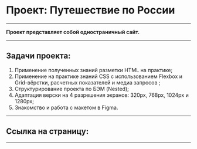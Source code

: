 # Проект: Путешествие по России
_________
**Проект представляет собой одностраничный сайт.**
_____
## Задачи проекта:
1. Применение полученных знаний разметки HTML на практике;
2. Применение на практике знаний CSS с использованием Flexbox и Grid-вёрстки, расчетных показателей и медиа запросов ; 
3. Структурирование проекта по БЭМ (Nested);
4. Адаптация верски на 4 разрешения экранов: 320px, 768px, 1024px и 1280px;
5. Знакомство и работа с макетом в Figma.

_____

## Ссылка на страницу:

_____
